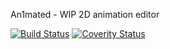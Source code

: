 An1mated - WIP 2D animation editor

[![Build Status](https://travis-ci.org/jkbz64/An1mated.svg?branch=master)](https://travis-ci.org/jkbz64/An1mated)
[![Coverity Status](https://scan.coverity.com/projects/13961/badge.svg)](https://scan.coverity.com/projects/jkbz64-an1mated)
